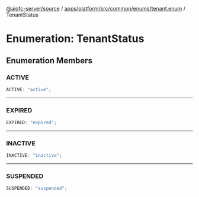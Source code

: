 [@aiofc-server/source](../../../../../../../index.md) / [apps/platform/src/common/enums/tenant.enum](../index.md) / TenantStatus

# Enumeration: TenantStatus

## Enumeration Members

### ACTIVE

```ts
ACTIVE: "active";
```

***

### EXPIRED

```ts
EXPIRED: "expired";
```

***

### INACTIVE

```ts
INACTIVE: "inactive";
```

***

### SUSPENDED

```ts
SUSPENDED: "suspended";
```
